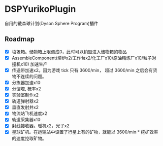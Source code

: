 # DSPYurikoPlugin

自用的戴森球计划(Dyson Sphere Program)插件

## Roadmap
- [x] 垃圾箱。储物箱上限调成0，此时可以销毁进入储物箱的物品
- [x] AssembleComponent(熔炉x2/工作台x2/化工厂x10/原油精炼厂x10/粒子对撞机x10) 加速生产
- [x] 传送带加速x2。因为游戏 tick 只有 3600/min， 超过 3600/min 之后会有货物不连续的问题。
- [x] 分拣器加速x10
- [x] 分馏塔, 概率x2
- [x] 实验室制作x2
- [x] 轨道弹射器x2
- [x] 垂直发射井x2
- [x] 物流站飞机速度x2
- [x] 轨道采集器x10
- [x] 射线接收器。暖机x2，光子x2
- [x] 星球矿机。在运输站中设置了行星上有的矿物，就能以 3600/min * 挖矿效率 的速度挖取矿物。